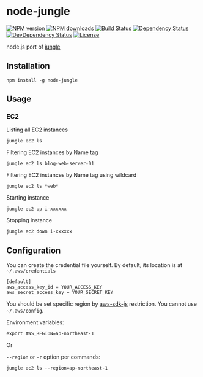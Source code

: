 # node-jungle

[![NPM version][npm-image]][npm-url]
[![NPM downloads][npm-download-image]][npm-download-url]
[![Build Status][travis-image]][travis-url]
[![Dependency Status][daviddm-image]][daviddm-url]
[![DevDependency Status][daviddm-dev-image]][daviddm-dev-url]
[![License][license-image]][license-url]

node.js port of [jungle](https://github.com/achiku/jungle)


## Installation

```
npm install -g node-jungle
```

## Usage

### EC2

Listing all EC2 instances

```
jungle ec2 ls
```

Filtering EC2 instances by Name tag

```
jungle ec2 ls blog-web-server-01
```

Filtering EC2 instances by Name tag using wildcard

```
jungle ec2 ls *web*
```

Starting instance

```
jungle ec2 up i-xxxxxx
```

Stopping instance

```
jungle ec2 down i-xxxxxx
```


## Configuration

You can create the credential file yourself. By default, its location is at `~/.aws/credentials`

```
[default]
aws_access_key_id = YOUR_ACCESS_KEY
aws_secret_access_key = YOUR_SECRET_KEY
```

You should be set specific region by [aws-sdk-js](https://github.com/aws/aws-sdk-js) restriction. You cannot use `~/.aws/config`.

Environment variables:

```
export AWS_REGION=ap-northeast-1
```

Or

`--region` or `-r` option per commands:

```
jungle ec2 ls --region=ap-northeast-1
```


[npm-url]: https://www.npmjs.com/package/node-jungle
[npm-image]: https://img.shields.io/npm/v/node-jungle.svg
[npm-download-url]: https://www.npmjs.com/package/node-jungle
[npm-download-image]: https://img.shields.io/npm/dm/node-jungle.svg
[travis-url]: https://travis-ci.org/moqada/node-jungle
[travis-image]: https://img.shields.io/travis/moqada/node-jungle.svg
[daviddm-url]: https://david-dm.org/moqada/node-jungle
[daviddm-image]: https://img.shields.io/david/moqada/node-jungle.svg
[daviddm-dev-url]: https://david-dm.org/moqada/node-jungle#info=devDependencies
[daviddm-dev-image]: https://img.shields.io/david/dev/moqada/node-jungle.svg
[license-url]: http://opensource.org/licenses/MIT
[license-image]: https://img.shields.io/npm/l/node-jungle.svg

